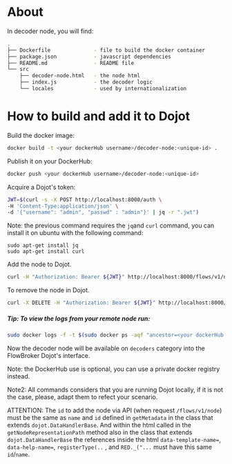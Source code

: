 # About

In decoder node, you will find:

``` sh
.
├── Dockerfile              - file to build the docker container
├── package.json            - javascript dependencies
├── README.md               - README file
└── src
    ├── decoder-node.html   - the node html
    ├── index.js            - the decoder logic
    └── locales             - used by internationalization
```


# How to build and add it to Dojot

Build the docker image:
```sh
docker build -t <your dockerHub username>/decoder-node:<unique-id> .
```
Publish it on your DockerHub:
```sh
docker push <your dockerHub username>/decoder-node:<unique-id>
```

Acquire a Dojot's token:
```sh
JWT=$(curl -s -X POST http://localhost:8000/auth \
-H 'Content-Type:application/json' \
-d '{"username": "admin", "passwd" : "admin"}' | jq -r ".jwt")
```

Note: the previous command requires the `jq`and `curl` command, you can install it on ubuntu
with the following command:
```
sudo apt-get install jq
sudo apt-get install curl
```

Add the node to Dojot.
```sh
curl -H "Authorization: Bearer ${JWT}" http://localhost:8000/flows/v1/node -H 'content-type: application/json' -d '{"image": "<your dockerHub username>/decoder-node:<unique-id>", "id":"decoder-node"}'
```

To remove the node in Dojot.
```sh
curl -X DELETE -H "Authorization: Bearer ${JWT}" http://localhost:8000/flows/v1/node/decoder-node
```
##### Tip: To view the logs from your remote node run:

```sh
sudo docker logs -f -t $(sudo docker ps -aqf "ancestor=<your dockerHub username>/decoder-node:<unique-id>")
```

Now the decoder node will be available on `decoders` category into the FlowBroker Dojot's interface.

Note: the DockerHub use is optional, you can use a private docker registry instead.

Note2: All commands considers that you are running Dojot locally, if it is not
the case, please, adapt them to refect your scenario.

ATTENTION: The `id` to add the node via API (when request `/flows/v1/node`) must be the same as `name` and `id` defined in `getMetadata` in the class that extends `dojot.DataHandlerBase`. And within the html called in the `getNodeRepresentationPath` method also in the class that extends `dojot.DataHandlerBase` the references inside the html `data-template-name=`, `data-help-name=`, `registerType(..` ,  and `RED._("...` must have this same `id`/`name`.